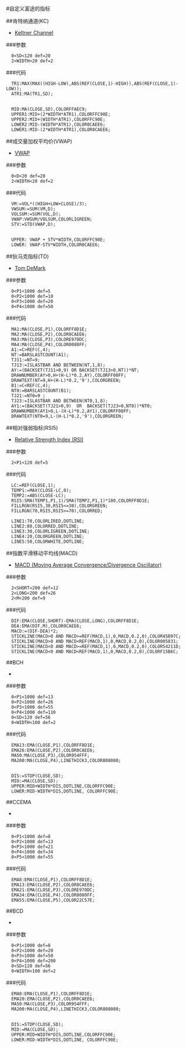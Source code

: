 #自定义富途的指标

##肯特纳通道(KC)
- [Keltner Channel](http://stockcharts.com/school/doku.php?id=chart_school:technical_indicators:keltner_channels)

###参数

      0<SD<120 def=20
      2<WIDTH<20 def=2

###代码

      TR1:MAX(MAX((HIGH-LOW),ABS(REF(CLOSE,1)-HIGH)),ABS(REF(CLOSE,1)-LOW));
      ATR1:MA(TR1,SD);
      
      
      MID:MA(CLOSE,SD),COLORFFAEC9;
      UPPER1:MID+(2*WIDTH*ATR1),COLORFFC90E;
      UPPER2:MID+(WIDTH*ATR1),COLORFFC90E;
      LOWER2:MID-(WIDTH*ATR1),COLOR0CAEE6;
      LOWER1:MID-(2*WIDTH*ATR1),COLOR0CAEE6;


##成交量加权平均价(VWAP)
- [VWAP](http://stockcharts.com/school/doku.php?id=chart_school:technical_indicators:vwap_intraday)

###参数

      0<D<20 def=20
      2<WIDTH<20 def=2

###代码

      VM:=VOL*((HIGH+LOW+CLOSE)/3);
      VWSUM:=SUM(VM,D);
      VOLSUM:=SUM(VOL,D);
      VWAP:VWSUM/VOLSUM,COLORLIGREEN;
      STV:=STD(VWAP,D);
      
      
      UPPER: VWAP + STV*WIDTH,COLORFFC90E;
      LOWER: VWAP-STV*WIDTH,COLOR0CAEE6;





##狄马克指标(TD)
- [Tom DeMark](https://forextraininggroup.com/introduction-tom-demark-indicators-studies/)

###参数

      0<P1<1000 def=5
      0<P2<1000 def=10
      0<P3<1000 def=20
      0<P4<1000 def=50

###代码

      MA1:MA(CLOSE,P1),COLORFF8D1E;
      MA2:MA(CLOSE,P2),COLOR0CAEE6;
      MA3:MA(CLOSE,P3),COLORE970DC;
      MA4:MA(CLOSE,P4),COLOR0080FF;
      A1:=C>REF(C,4);
      NT:=BARSLASTCOUNT(A1);
      TJ11:=NT=9;
      TJ13:=ISLASTBAR AND BETWEEN(NT,1,8);
      AY:=(BACKSET(TJ11>0,9) OR BACKSET(TJ13>0,NT))*NT;
      DRAWNUMBER(AY>0,H+(H-L)*0.2,AY),COLORFF00FF;
      DRAWTEXT(NT=9,H+(H-L)*0.2,'9'),COLORGREEN;
      B1:=C<REF(C,4);
      NT0:=BARSLASTCOUNT(B1);
      TJ21:=NT0=9 ;
      TJ23:=ISLASTBAR AND BETWEEN(NT0,1,8);
      AY1:=(BACKSET(TJ21>0,9)  OR  BACKSET(TJ23>0,NT0))*NT0;
      DRAWNUMBER(AY1>0,L-(H-L)*0.2,AY1),COLORFF00FF;
      DRAWTEXT(NT0=9,L-(H-L)*0.2,'9'),COLORGREEN;




##相对强弱指标(RSI5)
- [Relative Strength Index (RSI)](https://school.stockcharts.com/doku.php?id=technical_indicators:relative_strength_index_rsi)

###参数

      2<P1<120 def=5

###代码

      LC:=REF(CLOSE,1);
      TEMP1:=MAX(CLOSE-LC,0);
      TEMP2:=ABS(CLOSE-LC);
      RSI5:SMA(TEMP1,P1,1)/SMA(TEMP2,P1,1)*100,COLORFF8D1E;
      FILLRGN(RSI5,30,RSI5<=30),COLORGREEN;
      FILLRGN(70,RSI5,RSI5>=70),COLORRED;
      
      LINE1:70,COLORLIRED,DOTLINE;
      LINE2:80,COLORRED,DOTLINE;
      LINE3:30,COLORLIGREEN,DOTLINE;
      LINE4:20,COLORGREEN,DOTLINE;
      LINE5:50,COLORWHITE,DOTLINE;




##指数平滑移动平均线(MACD)
- [MACD (Moving Average Convergence/Divergence Oscillator)](https://school.stockcharts.com/doku.php?id=technical_indicators:moving_average_convergence_divergence_macd)

###参数

      2<SHORT<200 def=12
      2<LONG<200 def=26
      2<M<200 def=9

###代码

      DIF:EMA(CLOSE,SHORT)-EMA(CLOSE,LONG),COLORFF8D1E;
      DEA:EMA(DIF,M),COLOR0CAEE6;
      MACD:=(DIF-DEA)*2;
      STICKLINE(MACD>0 AND MACD>=REF(MACD,1),0,MACD,0.2,0),COLOR45B97C;
      STICKLINE(MACD>0 AND MACD<REF(MACD,1),0,MACD,0.2,0),COLOR005831;
      STICKLINE(MACD<0 AND MACD>=REF(MACD,1),0,MACD,0.2,0),COLOR54211D;
      STICKLINE(MACD<0 AND MACD<REF(MACD,1),0,MACD,0.2,0),COLORF15B6C;



##BCH
- []()

###参数

      0<P1<1000 def=13
      0<P2<1000 def=26
      0<P3<1000 def=55
      0<P4<1000 def=110
      0<SD<120 def=56
      0<WIDTH<100 def=2

###代码

      EMA13:EMA(CLOSE,P1),COLORFF8D1E;
      EMA26:EMA(CLOSE,P2),COLOR0CAEE6;
      MA50:MA(CLOSE,P3),COLOR954FFF;
      MA200:MA(CLOSE,P4),LINETHICK3,COLOR808080;
      
      
      DIS:=STDP(CLOSE,SD);
      MID:=MA(CLOSE,SD);
      UPPER:MID+WIDTH*DIS,DOTLINE,COLORFFC90E;
      LOWER:MID-WIDTH*DIS,DOTLINE, COLORFFC90E;



##CCEMA
- []()

###参数

      0<P1<1000 def=8
      0<P2<1000 def=13
      0<P3<1000 def=21
      0<P4<1000 def=34
      0<P5<1000 def=55


###代码

      EMA8:EMA(CLOSE,P1),COLORFF8D1E;
      EMA13:EMA(CLOSE,P2),COLOR0CAEE6;
      EMA21:EMA(CLOSE,P3),COLORE970DC;
      EMA34:EMA(CLOSE,P4),COLOR0080FF;
      EMA55:EMA(CLOSE,P5),COLOR22C57E;




##BCD
- []()

###参数

      0<P1<1000 def=8
      0<P2<1000 def=20
      0<P3<1000 def=50
      0<P4<1000 def=200
      0<SD<120 def=56
      0<WIDTH<100 def=2


###代码
      
      EMA8:EMA(CLOSE,P1),COLORFF8D1E;
      EMA20:EMA(CLOSE,P2),COLOR0CAEE6;
      MA50:MA(CLOSE,P3),COLOR954FFF;
      MA200:MA(CLOSE,P4),LINETHICK3,COLOR808080;
      
      
      DIS:=STDP(CLOSE,SD);
      MID:=MA(CLOSE,SD);
      UPPER:MID+WIDTH*DIS,DOTLINE,COLORFFC90E;
      LOWER:MID-WIDTH*DIS,DOTLINE, COLORFFC90E;






